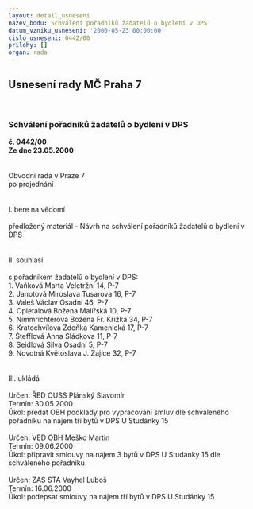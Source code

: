 ```yaml
---
layout: detail_usneseni
nazev_bodu: Schválení pořadníků žadatelů o bydlení v DPS
datum_vzniku_usneseni: '2000-05-23 00:00:00'
cislo_usneseni: 0442/00
prilohy: []
organ: rada
---
```

<div id="ucUsn_pList" class="usn">
	<span><h2>Usnesení rady MČ Praha 7 </h2>
<br></span><div class="standBody">
<span><h3>Schválení pořadníků žadatelů o bydlení v DPS</h3></span><div class="center">
		<strong>č. 0442/00</strong><br>
	</div>
<div class="center">
		<strong>Ze dne 23.05.2000</strong><br><br>
	</div>     <br>Obvodní rada v Praze 7<br>po projednání<br><br><br>I.	bere na vědomí<br><br> předložený materiál - Návrh na schválení pořadníků žadatelů o bydlení v DPS<br><br><br>II.	souhlasí <br><br>s pořadníkem žadatelů o bydlení v DPS:<br>1. Vaňková Marta		Veletržní 14, P-7<br>2. Janotová Miroslava	Tusarova 16, P-7<br>3. Valeš Václav		Osadní 46, P-7<br>4. Opletalová Božena		Malířská 10, P-7<br>5. Nimmrichterová Božena	Fr. Křížka 34, P-7<br>6. Kratochvílová Zdeňka	Kamenická 17, P-7<br>7. Štefflová Anna		Sládkova 11, P-7<br>8. Seidlová Silva		Osadní 5, P-7<br>9. Novotná Květoslava	J. Zajíce 32, P-7<br><br><br>III.	ukládá <br><br> Určen:	     	ŘED OUSS Plánský Slavomír<br>Termín: 30.05.2000<br>Úkol:	předat OBH podklady pro vypracování smluv dle schváleného pořadníku na nájem tří bytů v DPS U Studánky 15<br> <br> Určen:	     	VED OBH Meško Martin<br>Termín: 09.06.2000<br>Úkol:	připravit smlouvy na nájem 3 bytů v DPS U Studánky 15 dle schváleného pořadníku<br> <br> Určen:	     	ZAS STA Vayhel Luboš<br>Termín: 16.06.2000<br>Úkol:	podepsat smlouvy na nájem tří bytů v DPS U Studánky 15<br> <br>
</div>
</div>